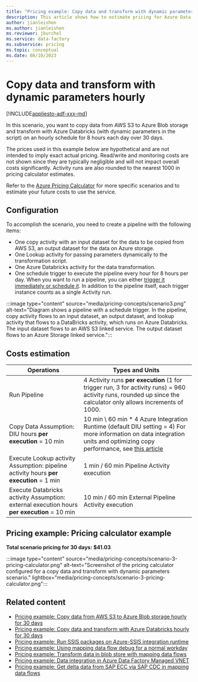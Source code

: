 ```yaml
---
title: "Pricing example: Copy data and transform with dynamic parameters hourly"
description: This article shows how to estimate pricing for Azure Data Factory to copy data and transform it with dynamic parameters every hour for 30 days.
author: jianleishen
ms.author: jianleishen
ms.reviewer: jburchel
ms.service: data-factory
ms.subservice: pricing
ms.topic: conceptual
ms.date: 08/10/2023
---
```


# Copy data and transform with dynamic parameters hourly

[!INCLUDE[appliesto-adf-xxx-md](includes/appliesto-adf-xxx-md.md)]

In this scenario, you want to copy data from AWS S3 to Azure Blob storage and transform with Azure Databricks (with dynamic parameters in the script) on an hourly schedule for 8 hours each day over 30 days.

The prices used in this example below are hypothetical and are not intended to imply exact actual pricing.  Read/write and monitoring costs are not shown since they are typically negligible and will not impact overall costs significantly.  Activity runs are also rounded to the nearest 1000 in pricing calculator estimates.

Refer to the [Azure Pricing Calculator](https://azure.microsoft.com/pricing/calculator/) for more specific scenarios and to estimate your future costs to use the service.

## Configuration

To accomplish the scenario, you need to create a pipeline with the following items:

- One copy activity with an input dataset for the data to be copied from AWS S3, an output dataset for the data on Azure storage.
- One Lookup activity for passing parameters dynamically to the transformation script.
- One Azure Databricks activity for the data transformation.
- One schedule trigger to execute the pipeline every hour for 8 hours per day.  When you want to run a pipeline, you can either [trigger it immediately or schedule it](concepts-pipeline-execution-triggers.md). In addition to the pipeline itself, each trigger instance counts as a single Activity run.

:::image type="content" source="media/pricing-concepts/scenario3.png" alt-text="Diagram shows a pipeline with a schedule trigger. In the pipeline, copy activity flows to an input dataset, an output dataset, and lookup activity that flows to a DataBricks activity, which runs on Azure Databricks. The input dataset flows to an AWS S3 linked service. The output dataset flows to an Azure Storage linked service.":::

## Costs estimation

| **Operations** | **Types and Units** |
| --- | --- |
| Run Pipeline | 4 Activity runs **per execution** (1 for trigger run, 3 for activity runs) = 960 activity runs, rounded up since the calculator only allows increments of 1000. |
| Copy Data Assumption: DIU hours **per execution** = 10 min | 10 min \ 60 min \* 4 Azure Integration Runtime (default DIU setting = 4) For more information on data integration units and optimizing copy performance, see [this article](copy-activity-performance.md) |
| Execute Lookup activity Assumption: pipeline activity hours **per execution** = 1 min | 1 min / 60 min Pipeline Activity execution |
| Execute Databricks activity Assumption: external execution hours **per execution** = 10 min | 10 min / 60 min External Pipeline Activity execution |

## Pricing example: Pricing calculator example

**Total scenario pricing for 30 days: $41.03**

:::image type="content" source="media/pricing-concepts/scenario-3-pricing-calculator.png" alt-text="Screenshot of the pricing calculator configured for a copy data and transform with dynamic parameters scenario." lightbox="media/pricing-concepts/scenario-3-pricing-calculator.png":::

## Related content

- [Pricing example: Copy data from AWS S3 to Azure Blob storage hourly for 30 days](pricing-examples-s3-to-blob.md)
- [Pricing example: Copy data and transform with Azure Databricks hourly for 30 days](pricing-examples-copy-transform-azure-databricks.md)
- [Pricing example: Run SSIS packages on Azure-SSIS integration runtime](pricing-examples-ssis-on-azure-ssis-integration-runtime.md)
- [Pricing example: Using mapping data flow debug for a normal workday](pricing-examples-mapping-data-flow-debug-workday.md)
- [Pricing example: Transform data in blob store with mapping data flows](pricing-examples-transform-mapping-data-flows.md)
- [Pricing example: Data integration in Azure Data Factory Managed VNET](pricing-examples-data-integration-managed-vnet.md)
- [Pricing example: Get delta data from SAP ECC via SAP CDC in mapping data flows](pricing-examples-get-delta-data-from-sap-ecc.md)